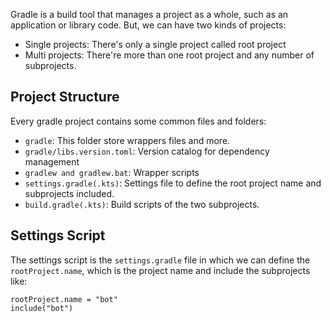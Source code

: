 Gradle is a build tool that manages a project as a whole, such as an application or library code. But, we can have two kinds of projects:
- Single projects: There's only a single project called root project
- Multi projects: There're more than one root project and any number of subprojects.
## Project Structure
Every gradle project contains some common files and folders:
- `gradle`:  This folder store wrappers files and more.
- `gradle/libs.version.toml`: Version catalog for dependency management
- `gradlew and gradlew.bat`: Wrapper scripts
- `settings.gradle(.kts)`: Settings file to define the root project name and subprojects included.
- `build.gradle(.kts)`: Build scripts of the two subprojects.

## Settings Script
The settings script is the `settings.gradle` file in which we can define the `rootProject.name`, which is the project name and include the subprojects like:

```
rootProject.name = "bot"
include("bot")
```

